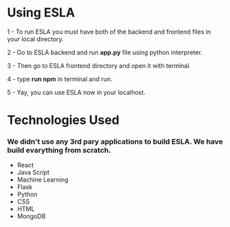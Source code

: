 # Using ESLA

1 - To run ESLA you must have both of the backend and frontend files in your local directory.

2 - Go to ESLA backend and run <b>app.py</b> file using python interpreter.

3 - Then go to ESLA frontend directory and open it with terminal.

4 - type <b>run npm</b> in terminal and run.

5 - Yay, you can use ESLA now in your localhost.

# Technologies Used

### We didn't use any 3rd pary applications to build ESLA. We have build evarything from scratch.
- React
- Java Script
- Machine Learning
- Flask 
- Python
- CSS
- HTML
- MongoDB
